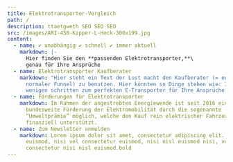 ```yaml
---
title: Elektrotransporter-Vergleich
path: /
description: ttaetgweth SEO SEO SEO
src: /images/ARI-458-Kipper-L-Heck-300x199.jpg
content:
  - name: ✔ unabhängig ✔ schnell ✔ immer aktuell
    markdown: |-
      Hier finden Sie den **passenden Elektrotransporter,**\
      genau für Ihre Ansprüche
  - name: Elektrotransporter Kaufberater
    markdown: "Hier steht ein Text der Lust macht den Kauf­ber­ater (= euer
      nor­maler Fun­nel) zu be­nutzen. Hier kön­nten so Dinge ste­hen wie: In
      weni­gen schrit­ten zum per­fek­ten E-Trans­porter für Ihre Ansprüche."
  - name: Förderungen für Elektrotransporter
    markdown: Im Rah­men der angestrebten En­ergiewende ist seit 2016 eine
      bun­desweite Förderung der Elek­tro­mo­bil­ität durch die so­ge­nan­nte
      “Umwelt­prämie” möglich, welche den Kauf rein elek­trischer Fahrzeuge
      fi­nanziell un­ter­stützt.
  - name: Zum Newsletter anmelden
    markdown: Lorem ipsum dolor sit amet, consectetur adipiscing elit. Donec
      euismod, nisi vel consectetur euismod, nisi nisl euismod nisi, vel
      consectetur nisi nisl euismod.bold
---
```

